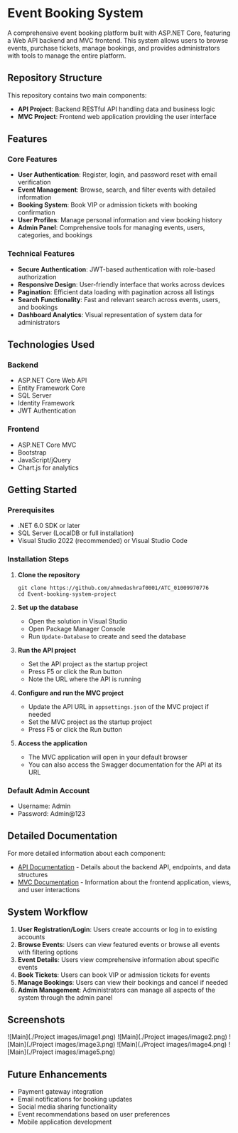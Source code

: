 # Event Booking System

A comprehensive event booking platform built with ASP.NET Core, featuring a Web API backend and MVC frontend. This system allows users to browse events, purchase tickets, manage bookings, and provides administrators with tools to manage the entire platform.

## Repository Structure

This repository contains two main components:
- **API Project**: Backend RESTful API handling data and business logic
- **MVC Project**: Frontend web application providing the user interface

## Features

### Core Features
- **User Authentication**: Register, login, and password reset with email verification
- **Event Management**: Browse, search, and filter events with detailed information
- **Booking System**: Book VIP or admission tickets with booking confirmation
- **User Profiles**: Manage personal information and view booking history
- **Admin Panel**: Comprehensive tools for managing events, users, categories, and bookings

### Technical Features
- **Secure Authentication**: JWT-based authentication with role-based authorization
- **Responsive Design**: User-friendly interface that works across devices
- **Pagination**: Efficient data loading with pagination across all listings
- **Search Functionality**: Fast and relevant search across events, users, and bookings
- **Dashboard Analytics**: Visual representation of system data for administrators

## Technologies Used

### Backend
- ASP.NET Core Web API
- Entity Framework Core
- SQL Server
- Identity Framework
- JWT Authentication

### Frontend
- ASP.NET Core MVC
- Bootstrap
- JavaScript/jQuery
- Chart.js for analytics

## Getting Started

### Prerequisites
- .NET 6.0 SDK or later
- SQL Server (LocalDB or full installation)
- Visual Studio 2022 (recommended) or Visual Studio Code

### Installation Steps

1. **Clone the repository**
   ```
   git clone https://github.com/ahmedashraf0001/ATC_01009970776
   cd Event-booking-system-project
   ```

2. **Set up the database**
   - Open the solution in Visual Studio
   - Open Package Manager Console
   - Run `Update-Database` to create and seed the database

3. **Run the API project**
   - Set the API project as the startup project
   - Press F5 or click the Run button
   - Note the URL where the API is running

4. **Configure and run the MVC project**
   - Update the API URL in `appsettings.json` of the MVC project if needed
   - Set the MVC project as the startup project
   - Press F5 or click the Run button

5. **Access the application**
   - The MVC application will open in your default browser
   - You can also access the Swagger documentation for the API at its URL

### Default Admin Account
- Username: Admin
- Password: Admin@123

## Detailed Documentation

For more detailed information about each component:

- [API Documentation](./API/API_README.md) - Details about the backend API, endpoints, and data structures
- [MVC Documentation](./MVC/MVC_README.md) - Information about the frontend application, views, and user interactions

## System Workflow

1. **User Registration/Login**: Users create accounts or log in to existing accounts
2. **Browse Events**: Users can view featured events or browse all events with filtering options
3. **Event Details**: Users view comprehensive information about specific events
4. **Book Tickets**: Users can book VIP or admission tickets for events
5. **Manage Bookings**: Users can view their bookings and cancel if needed
6. **Admin Management**: Administrators can manage all aspects of the system through the admin panel

## Screenshots

![Main](./Project images/image1.png)
![Main](./Project images/image2.png)
![Main](./Project images/image3.png)
![Main](./Project images/image4.png)
![Main](./Project images/image5.png)

## Future Enhancements

- Payment gateway integration
- Email notifications for booking updates
- Social media sharing functionality
- Event recommendations based on user preferences
- Mobile application development

